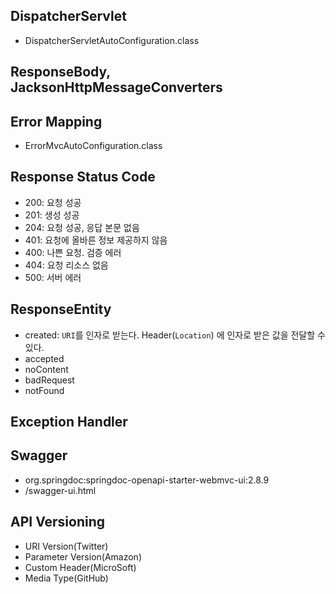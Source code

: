 ## DispatcherServlet

- DispatcherServletAutoConfiguration.class

## ResponseBody, JacksonHttpMessageConverters

## Error Mapping

- ErrorMvcAutoConfiguration.class

## Response Status Code

- 200: 요청 성공
- 201: 생성 성공
- 204: 요청 성공, 응답 본문 없음
- 401: 요청에 올바른 정보 제공하지 않음
- 400: 나쁜 요청. 검증 에러
- 404: 요청 리소스 없음
- 500: 서버 에러

## ResponseEntity

- created: `URI`를 인자로 받는다. Header(`Location`) 에 인자로 받은 값을 전달할 수 있다.
- accepted
- noContent
- badRequest
- notFound

## Exception Handler

## Swagger

- org.springdoc:springdoc-openapi-starter-webmvc-ui:2.8.9
- /swagger-ui.html

## API Versioning

- URI Version(Twitter)
- Parameter Version(Amazon)
- Custom Header(MicroSoft)
- Media Type(GitHub)